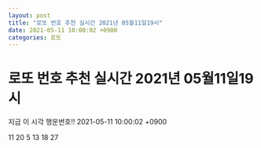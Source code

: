 ```yaml
---
layout: post
title: "로또 번호 추천 실시간 2021년 05월11일19시"
date: 2021-05-11 10:00:02 +0900
categories: 로또
---
```


# 로또 번호 추천 실시간 2021년 05월11일19시

지금 이 시각 행운번호!! 2021-05-11 10:00:02 +0900

 11  20  5  13  18  27 

